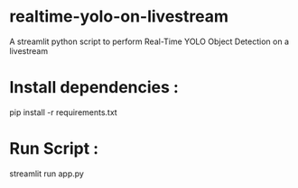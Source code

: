 # realtime-yolo-on-livestream
A streamlit python script to perform Real-Time YOLO Object Detection on a livestream

# Install dependencies :
pip install -r requirements.txt

# Run Script :
streamlit run app.py
